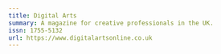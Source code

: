 ```yaml
---
title: Digital Arts
summary: A magazine for creative professionals in the UK.
issn: 1755-5132
url: https://www.digitalartsonline.co.uk
---
```

